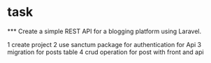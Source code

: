# task

*** Create a simple REST API for a blogging platform using Laravel.

1  create project
2  use sanctum package for authentication for Api
3  migration for posts table
4  crud operation for post with front and api
